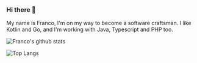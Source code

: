 ### Hi there 👋
My name is Franco, I'm on my way to become a software craftsman. I like Kotlin and Go, and I'm working with Java, Typescript and PHP too.

![Franco's github stats](https://github-readme-stats.vercel.app/api?username=f-lombardo&show_icons=true&count_private=true)

![Top Langs](https://github-readme-stats.vercel.app/api/top-langs/?username=f-lombardo&count_private=false)

<!--
**f-lombardo/f-lombardo** is a ✨ _special_ ✨ repository because its `README.md` (this file) appears on your GitHub profile.

Here are some ideas to get you started:

- 🔭 I’m currently working on ...
- 🌱 I’m currently learning ...
- 👯 I’m looking to collaborate on ...
- 🤔 I’m looking for help with ...
- 💬 Ask me about ...
- 📫 How to reach me: ...
- 😄 Pronouns: ...
- ⚡ Fun fact: ...
-->
